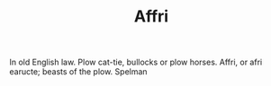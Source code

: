 ---
title: Affri
letter: A
permalink: "/definitions/bld-affri.html"
body: In old English law. Plow cat-tie, bullocks or plow horses. Affri, or afri earucte;
  beasts of the plow. Spelman
published_at: '2018-07-07'
source: Black's Law Dictionary 2nd Ed (1910)
layout: post
---